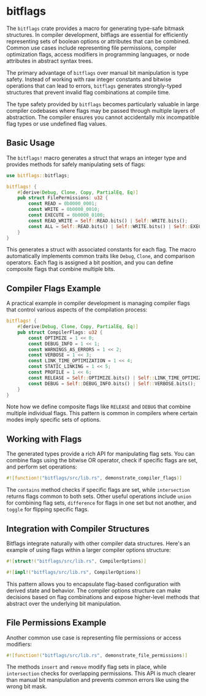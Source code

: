 # bitflags

The `bitflags` crate provides a macro for generating type-safe bitmask structures. In compiler development, bitflags are essential for efficiently representing sets of boolean options or attributes that can be combined. Common use cases include representing file permissions, compiler optimization flags, access modifiers in programming languages, or node attributes in abstract syntax trees.

The primary advantage of `bitflags` over manual bit manipulation is type safety. Instead of working with raw integer constants and bitwise operations that can lead to errors, `bitflags` generates strongly-typed structures that prevent invalid flag combinations at compile time.

The type safety provided by `bitflags` becomes particularly valuable in large compiler codebases where flags may be passed through multiple layers of abstraction. The compiler ensures you cannot accidentally mix incompatible flag types or use undefined flag values.

## Basic Usage

The `bitflags!` macro generates a struct that wraps an integer type and provides methods for safely manipulating sets of flags:

```rust
use bitflags::bitflags;

bitflags! {
    #[derive(Debug, Clone, Copy, PartialEq, Eq)]
    pub struct FilePermissions: u32 {
        const READ = 0b0000_0001;
        const WRITE = 0b0000_0010;
        const EXECUTE = 0b0000_0100;
        const READ_WRITE = Self::READ.bits() | Self::WRITE.bits();
        const ALL = Self::READ.bits() | Self::WRITE.bits() | Self::EXECUTE.bits();
    }
}
```

This generates a struct with associated constants for each flag. The macro automatically implements common traits like `Debug`, `Clone`, and comparison operators. Each flag is assigned a bit position, and you can define composite flags that combine multiple bits.

## Compiler Flags Example

A practical example in compiler development is managing compiler flags that control various aspects of the compilation process:

```rust
bitflags! {
    #[derive(Debug, Clone, Copy, PartialEq, Eq)]
    pub struct CompilerFlags: u32 {
        const OPTIMIZE = 1 << 0;
        const DEBUG_INFO = 1 << 1;
        const WARNINGS_AS_ERRORS = 1 << 2;
        const VERBOSE = 1 << 3;
        const LINK_TIME_OPTIMIZATION = 1 << 4;
        const STATIC_LINKING = 1 << 5;
        const PROFILE = 1 << 6;
        const RELEASE = Self::OPTIMIZE.bits() | Self::LINK_TIME_OPTIMIZATION.bits();
        const DEBUG = Self::DEBUG_INFO.bits() | Self::VERBOSE.bits();
    }
}
```

Note how we define composite flags like `RELEASE` and `DEBUG` that combine multiple individual flags. This pattern is common in compilers where certain modes imply specific sets of options.

## Working with Flags

The generated types provide a rich API for manipulating flag sets. You can combine flags using the bitwise OR operator, check if specific flags are set, and perform set operations:

```rust
#![function!("bitflags/src/lib.rs", demonstrate_compiler_flags)]
```

The `contains` method checks if specific flags are set, while `intersection` returns flags common to both sets. Other useful operations include `union` for combining flag sets, `difference` for flags in one set but not another, and `toggle` for flipping specific flags.

## Integration with Compiler Structures

Bitflags integrate naturally with other compiler data structures. Here's an example of using flags within a larger compiler options structure:

```rust
#![struct!("bitflags/src/lib.rs", CompilerOptions)]
```

```rust
#![impl!("bitflags/src/lib.rs", CompilerOptions)]
```

This pattern allows you to encapsulate flag-based configuration with derived state and behavior. The compiler options structure can make decisions based on flag combinations and expose higher-level methods that abstract over the underlying bit manipulation.

## File Permissions Example

Another common use case is representing file permissions or access modifiers:

```rust
#![function!("bitflags/src/lib.rs", demonstrate_file_permissions)]
```

The methods `insert` and `remove` modify flag sets in place, while `intersection` checks for overlapping permissions. This API is much clearer than manual bit manipulation and prevents common errors like using the wrong bit mask.

